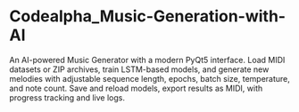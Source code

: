 # Codealpha_Music-Generation-with-AI
An AI-powered Music Generator with a modern PyQt5 interface. Load MIDI datasets or ZIP archives, train LSTM-based models, and generate new melodies with adjustable sequence length, epochs, batch size, temperature, and note count. Save and reload models, export results as MIDI, with progress tracking and live logs.
